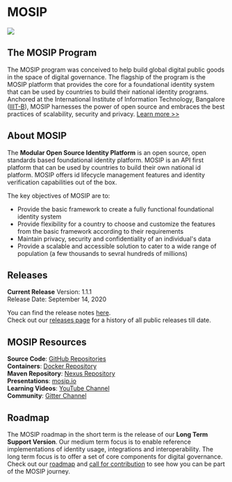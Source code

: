 # MOSIP

![](_images/mosip_logo.png)

## The MOSIP Program
The MOSIP program was conceived to help build global digital public goods in the space of digital governance. The flagship of the program is the MOSIP platform that provides the core for a foundational identity system that can be used by countries to build their national identity programs. Anchored at the International Institute of Information Technology, Bangalore ([IIIT-B](https://www.iiitb.ac.in/)), MOSIP harnesses the power of open source and embraces the best practices of scalability, security and privacy. [Learn more >>](https://www.mosip.io/)

## About MOSIP

The **Modular Open Source Identity Platform** is an open source, open standards based foundational identity platform. MOSIP is an API first platform that can be used by countries to build their own national id platform. MOSIP offers id lifecycle management features and identity verification capabilities out of the box.

The key objectives of MOSIP are to:
* Provide the basic framework to create a fully functional foundational identity system
* Provide flexibility for a country to choose and customize the features from the basic framework according to their requirements
* Maintain privacy, security and confidentiality of an individual's data
* Provide a scalable and accessible solution to cater to a wide range of population (a few thousands to sevral hundreds of millions)

## Releases

**Current Release**
Version: 1.1.1<br>Release Date: September 14, 2020<br>

You can find the release notes [here](Release-Notes-1.1.1.md).<br>Check out our [releases page](MOSIP-Releases.md) for a history of all public releases till date.<br>

## MOSIP Resources

 **Source Code**: [GitHub Repositories](https://github.com/mosip)<br>
**Containers**: [Docker Repository](https://hub.docker.com/u/mosipid)<br>
**Maven Repository**: [Nexus Repository](https://oss.sonatype.org/service/local/repositories/snapshots/content/io/mosip/) <br>
**Presentations**: [mosip.io](https://www.mosip.io/resources.php)<br>
**Learning Videos**: [YouTube Channel](https://www.youtube.com/channel/UCKFSVO6BO1QLvBzc4voziDg)<br>
**Community**: [Gitter Channel](https://gitter.im/mosip-community/community)<br>

## Roadmap

The MOSIP roadmap in the short term is the release of our **Long Term Support Version**. Our medium term focus is to enable reference implementations of identity usage, integrations and interoperability. The long term focus is to offer a set of core components for digital governance. Check out our [roadmap](Roadmap.md) and [call for contribution](Call-for-Contribution.md) to see how you can be part of the MOSIP journey.
